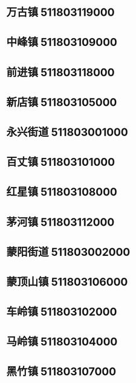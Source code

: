 # 万古镇 511803119000
# 中峰镇 511803109000
# 前进镇 511803118000
# 新店镇 511803105000
# 永兴街道 511803001000
# 百丈镇 511803101000
# 红星镇 511803108000
# 茅河镇 511803112000
# 蒙阳街道 511803002000
# 蒙顶山镇 511803106000
# 车岭镇 511803102000
# 马岭镇 511803104000
# 黑竹镇 511803107000
